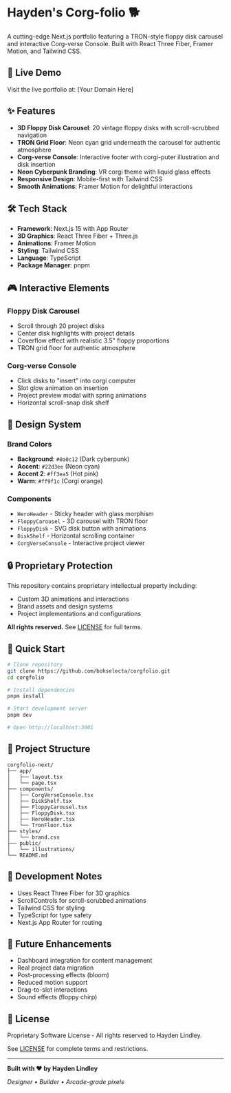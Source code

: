# Hayden's Corg-folio 🐕

A cutting-edge Next.js portfolio featuring a TRON-style floppy disk carousel and interactive Corg-verse Console. Built with React Three Fiber, Framer Motion, and Tailwind CSS.

## 🚀 Live Demo

Visit the live portfolio at: [Your Domain Here]

## ✨ Features

- **3D Floppy Disk Carousel**: 20 vintage floppy disks with scroll-scrubbed navigation
- **TRON Grid Floor**: Neon cyan grid underneath the carousel for authentic atmosphere
- **Corg-verse Console**: Interactive footer with corgi-puter illustration and disk insertion
- **Neon Cyberpunk Branding**: VR corgi theme with liquid glass effects
- **Responsive Design**: Mobile-first with Tailwind CSS
- **Smooth Animations**: Framer Motion for delightful interactions

## 🛠️ Tech Stack

- **Framework**: Next.js 15 with App Router
- **3D Graphics**: React Three Fiber + Three.js
- **Animations**: Framer Motion
- **Styling**: Tailwind CSS
- **Language**: TypeScript
- **Package Manager**: pnpm

## 🎮 Interactive Elements

### Floppy Disk Carousel
- Scroll through 20 project disks
- Center disk highlights with project details
- Coverflow effect with realistic 3.5" floppy proportions
- TRON grid floor for authentic atmosphere

### Corg-verse Console
- Click disks to "insert" into corgi computer
- Slot glow animation on insertion
- Project preview modal with spring animations
- Horizontal scroll-snap disk shelf

## 🎨 Design System

### Brand Colors
- **Background**: `#0a0c12` (Dark cyberpunk)
- **Accent**: `#22d3ee` (Neon cyan)
- **Accent 2**: `#ff3ea5` (Hot pink)
- **Warm**: `#ff9f1c` (Corgi orange)

### Components
- `HeroHeader` - Sticky header with glass morphism
- `FloppyCarousel` - 3D carousel with TRON floor
- `FloppyDisk` - SVG disk button with animations
- `DiskShelf` - Horizontal scrolling container
- `CorgVerseConsole` - Interactive project viewer

## 🔒 Proprietary Protection

This repository contains proprietary intellectual property including:
- Custom 3D animations and interactions
- Brand assets and design systems
- Project implementations and configurations

**All rights reserved.** See [LICENSE](LICENSE) for full terms.

## 🚀 Quick Start

```bash
# Clone repository
git clone https://github.com/bohselecta/corgfolio.git
cd corgfolio

# Install dependencies
pnpm install

# Start development server
pnpm dev

# Open http://localhost:3001
```

## 📁 Project Structure

```
corgfolio-next/
├── app/
│   ├── layout.tsx
│   └── page.tsx
├── components/
│   ├── CorgVerseConsole.tsx
│   ├── DiskShelf.tsx
│   ├── FloppyCarousel.tsx
│   ├── FloppyDisk.tsx
│   ├── HeroHeader.tsx
│   └── TronFloor.tsx
├── styles/
│   └── brand.css
├── public/
│   └── illustrations/
└── README.md
```

## 🎯 Development Notes

- Uses React Three Fiber for 3D graphics
- ScrollControls for scroll-scrubbed animations
- Tailwind CSS for styling
- TypeScript for type safety
- Next.js App Router for routing

## 🔮 Future Enhancements

- Dashboard integration for content management
- Real project data migration
- Post-processing effects (bloom)
- Reduced motion support
- Drag-to-slot interactions
- Sound effects (floppy chirp)

## 📄 License

Proprietary Software License - All rights reserved to Hayden Lindley.

See [LICENSE](LICENSE) for complete terms and restrictions.

---

**Built with ❤️ by Hayden Lindley**

*Designer • Builder • Arcade-grade pixels*